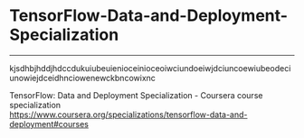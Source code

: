 # TensorFlow-Data-and-Deployment-Specialization
*************************************************************

kjsdhbjhddjhdccdukuiubeuienioceinioceoiwciundoeiwjdciuncoewiubeodeciunowiejdceidhnciowenewckbncowixnc

TensorFlow: Data and Deployment Specialization - Coursera course specialization   
https://www.coursera.org/specializations/tensorflow-data-and-deployment#courses


